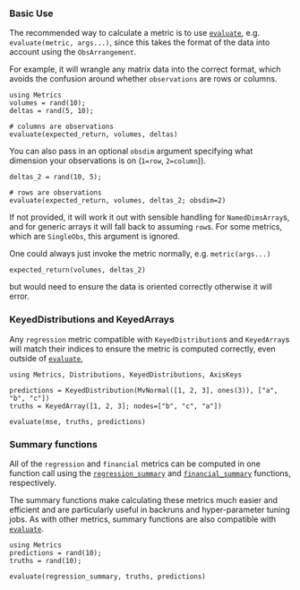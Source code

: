 ### Basic Use

The recommended way to calculate a metric is to use [`evaluate`](@ref), e.g. `evaluate(metric, args...)`, since this takes the format of the data into account using the `ObsArrangement`.

For example, it will wrangle any matrix data into the correct format, which avoids the confusion around whether `observations` are rows or columns.

```@example evaluate
using Metrics
volumes = rand(10);
deltas = rand(5, 10);

# columns are observations
evaluate(expected_return, volumes, deltas)
```

You can also pass in an optional `obsdim` argument specifying what dimension your observations is on (`1=row`, `2=column`)).

```@example evaluate
deltas_2 = rand(10, 5);

# rows are observations
evaluate(expected_return, volumes, deltas_2; obsdim=2)
```

If not provided, it will work it out with sensible handling for `NamedDimsArray`s, and for generic arrays it will fall back to assuming `row`s.
For some metrics, which are `SingleObs`, this argument is ignored.

One could always just invoke the metric normally, e.g. `metric(args...)`

```@example evaluate
expected_return(volumes, deltas_2)
```

but would need to ensure the data is oriented correctly otherwise it will error.


### KeyedDistributions and KeyedArrays

Any `regression` metric compatible with `KeyedDistribution`s and `KeyedArray`s will match their indices to ensure the metric is computed correctly, even outside of [`evaluate`](@ref),

```@example
using Metrics, Distributions, KeyedDistributions, AxisKeys

predictions = KeyedDistribution(MvNormal([1, 2, 3], ones(3)), ["a", "b", "c"])
truths = KeyedArray([1, 2, 3]; nodes=["b", "c", "a"])

evaluate(mse, truths, predictions)
```

### Summary functions

All of the `regression` and `financial` metrics can be computed in one function call using the [`regression_summary`](@ref) and [`financial_summary`](@ref) functions, respectively.


The summary functions make calculating these metrics much easier and efficient and are particularly useful in backruns and hyper-parameter tuning jobs.
As with other metrics, summary functions are also compatible with [`evaluate`](@ref).

```@example summary
using Metrics
predictions = rand(10);
truths = rand(10);

evaluate(regression_summary, truths, predictions)
```
